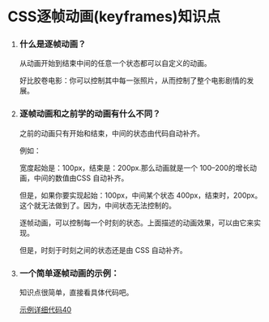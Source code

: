 # CSS逐帧动画(keyframes)知识点

1. ### 什么是逐帧动画？

   从动画开始到结束中间的任意一个状态都可以自定义的动画。

   好比胶卷电影：你可以控制其中每一张照片，从而控制了整个电影剧情的发展。

2. ### 逐帧动画和之前学的动画有什么不同？

   之前的动画只有开始和结束，中间的状态由代码自动补齐。

   例如：

   宽度起始是：100px，结束是：200px.那么动画就是一个 100–200的增长动画，中间的数值由CSS 自动补齐。

   但是，如果你要实现起始：100px，中间某个状态 400px，结束时，200px。这个就无法做到了。因为，中间状态无法控制的。

   逐帧动画，可以控制每一个时刻的状态。上面描述的动画效果，可以由它来实现。

   但是，时刻于时刻之间的状态还是由 CSS 自动补齐。

3. ### 一个简单逐帧动画的示例：

   知识点很简单，直接看具体代码吧。

   [示例详细代码40](代码相关/demo40-keyframes.html)

   